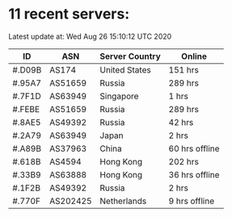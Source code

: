 # 11 recent servers:

Latest update at: Wed Aug 26 15:10:12 UTC 2020

| ID | ASN | Server Country | Online |
| -- | --- | -------------- | ------ |
| #.D09B | AS174 | United States | 151 hrs |
| #.95A7 | AS51659 | Russia | 289 hrs |
| #.7F1D | AS63949 | Singapore | 1 hrs |
| #.FEBE | AS51659 | Russia | 289 hrs |
| #.8AE5 | AS49392 | Russia | 42 hrs |
| #.2A79 | AS63949 | Japan | 2 hrs |
| #.A89B | AS37963 | China | 60 hrs offline |
| #.618B | AS4594 | Hong Kong | 202 hrs |
| #.33B9 | AS63888 | Hong Kong | 36 hrs offline |
| #.1F2B | AS49392 | Russia | 2 hrs |
| #.770F | AS202425 | Netherlands | 9 hrs offline |

